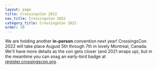 ```yaml
---
layout: page
title: CrossingsCon 2022
nav_title: CrossingsCon 2022
category_title: CrossingsCon 2022
order: 30
---
```


We are holding another **in-person** convention next year! CrossingsCon 2022 will take place August 5th through 7th in lovely Montreal, Canada. We'll have more details as the con gets closer (and 2021 wraps up), but in the meantime you can snag an early-bird badge at [register.crossingscon.org](https://register.crossingscon.org).
